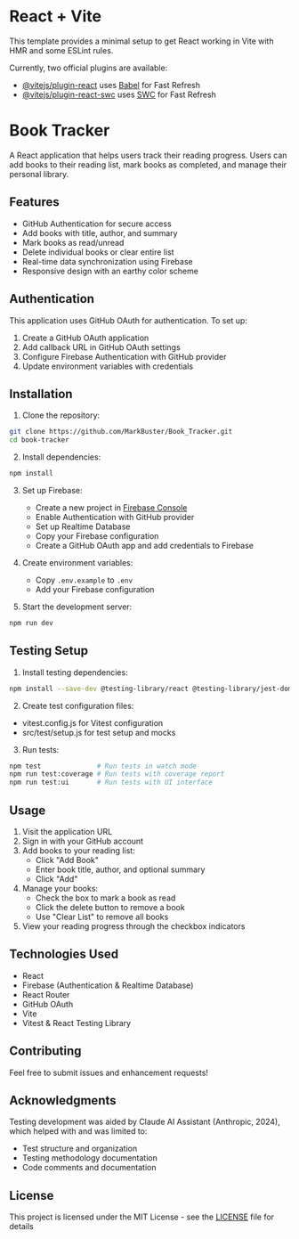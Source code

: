 # React + Vite

This template provides a minimal setup to get React working in Vite with HMR and some ESLint rules.

Currently, two official plugins are available:

- [@vitejs/plugin-react](https://github.com/vitejs/vite-plugin-react/blob/main/packages/plugin-react/README.md) uses [Babel](https://babeljs.io/) for Fast Refresh
- [@vitejs/plugin-react-swc](https://github.com/vitejs/vite-plugin-react-swc) uses [SWC](https://swc.rs/) for Fast Refresh
# Book Tracker

A React application that helps users track their reading progress. Users can add books to their reading list, mark books as completed, and manage their personal library.

## Features
- GitHub Authentication for secure access
- Add books with title, author, and summary
- Mark books as read/unread
- Delete individual books or clear entire list
- Real-time data synchronization using Firebase
- Responsive design with an earthy color scheme

## Authentication
This application uses GitHub OAuth for authentication. To set up:
1. Create a GitHub OAuth application
2. Add callback URL in GitHub OAuth settings
3. Configure Firebase Authentication with GitHub provider
4. Update environment variables with credentials

## Installation
1. Clone the repository:
```bash
git clone https://github.com/MarkBuster/Book_Tracker.git
cd book-tracker
```

2. Install dependencies:
```bash
npm install
```

3. Set up Firebase:
   - Create a new project in [Firebase Console](https://console.firebase.google.com/)
   - Enable Authentication with GitHub provider
   - Set up Realtime Database
   - Copy your Firebase configuration
   - Create a GitHub OAuth app and add credentials to Firebase

4. Create environment variables:
   - Copy `.env.example` to `.env`
   - Add your Firebase configuration

5. Start the development server:
```bash
npm run dev
```

## Testing Setup

1. Install testing dependencies:

```bash
npm install --save-dev @testing-library/react @testing-library/jest-dom vitest jsdom @vitest/coverage-c8 @vitest/ui
```

2. Create test configuration files:

- vitest.config.js for Vitest configuration
- src/test/setup.js for test setup and mocks

3. Run tests:

```bash
npm test              # Run tests in watch mode
npm run test:coverage # Run tests with coverage report
npm run test:ui       # Run tests with UI interface
```

## Usage

1. Visit the application URL
2. Sign in with your GitHub account
3. Add books to your reading list:
   - Click "Add Book"
   - Enter book title, author, and optional summary
   - Click "Add"
4. Manage your books:
   - Check the box to mark a book as read
   - Click the delete button to remove a book
   - Use "Clear List" to remove all books
5. View your reading progress through the checkbox indicators

## Technologies Used
- React
- Firebase (Authentication & Realtime Database)
- React Router
- GitHub OAuth
- Vite
- Vitest & React Testing Library

## Contributing
Feel free to submit issues and enhancement requests!

## Acknowledgments

Testing development was aided by Claude AI Assistant (Anthropic, 2024), which helped with and was limited to:
- Test structure and organization
- Testing methodology documentation
- Code comments and documentation

## License
This project is licensed under the MIT License - see the [LICENSE](LICENSE) file for details

